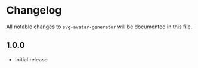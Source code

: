 # Changelog

All notable changes to `svg-avatar-generator` will be documented in this file.

## 1.0.0

- Initial release
